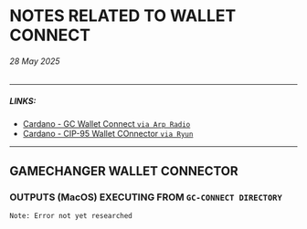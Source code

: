 # NOTES RELATED TO WALLET CONNECT
###### 28 May 2025

---

##### LINKS:
- [Cardano - GC Wallet Connect `via Arp Radio`](https://github.com/arpradio/gc-connect/blob/main/README.md)
- [Cardano - CIP-95 Wallet COnnector `via Ryun`](https://github.com/arpradio/gc-connect/blob/main/README.md)

---

## GAMECHANGER WALLET CONNECTOR
### OUTPUTS (MacOS) EXECUTING FROM `GC-CONNECT DIRECTORY`
```
Note: Error not yet researched
```
#### 

